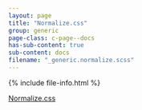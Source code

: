 ```yaml
---
layout: page
title: "Normalize.css"
group: generic
page-class: c-page--docs
has-sub-content: true
sub-content: docs
filename: "_generic.normalize.scss"
---
```


{% include file-info.html %}

[Normalize.css](https://necolas.github.io/normalize.css/)

